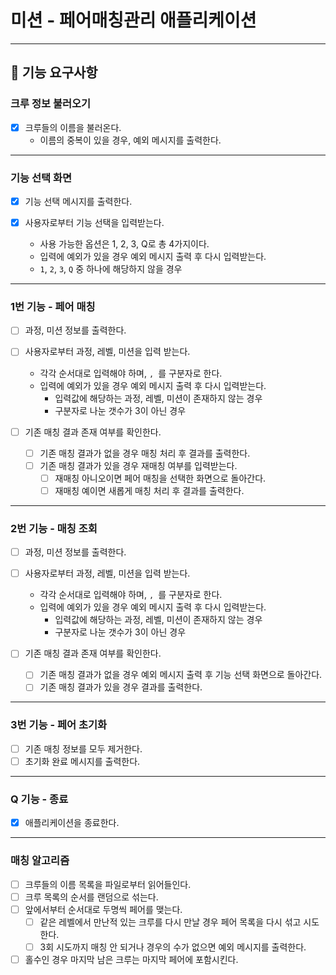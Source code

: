 # 미션 - 페어매칭관리 애플리케이션

---

## 🚀 기능 요구사항

### 크루 정보 불러오기

- [x] 크루들의 이름을 불러온다.
    - 이름의 중복이 있을 경우, 예외 메시지를 출력한다.

---

### 기능 선택 화면

- [x] 기능 선택 메시지를 출력한다.

- [x] 사용자로부터 기능 선택을 입력받는다.
    - 사용 가능한 옵션은 1, 2, 3, Q로 총 4가지이다.
    - 입력에 예외가 있을 경우 예외 메시지 출력 후 다시 입력받는다.
    - `1`, `2`, `3`, `Q` 중 하나에 해당하지 않을 경우

---

### 1번 기능 - 페어 매칭

- [ ] 과정, 미션 정보를 출력한다.

- [ ] 사용자로부터 과정, 레벨, 미션을 입력 받는다.
    - 각각 순서대로 입력해야 하며, `, `를 구분자로 한다.
    - 입력에 예외가 있을 경우 예외 메시지 출력 후 다시 입력받는다.
        - 입력값에 해당하는 과정, 레벨, 미션이 존재하지 않는 경우
        - 구분자로 나눈 갯수가 3이 아닌 경우

- [ ] 기존 매칭 결과 존재 여부를 확인한다.
    - [ ] 기존 매칭 결과가 없을 경우 매칭 처리 후 결과를 출력한다.
    - [ ] 기존 매칭 결과가 있을 경우 재매칭 여부를 입력받는다.
        - [ ] 재매칭 아니오이면 페어 매칭을 선택한 화면으로 돌아간다.
        - [ ] 재매칭 예이면 새롭게 매칭 처리 후 결과를 출력한다.

---

### 2번 기능 - 매칭 조회

- [ ] 과정, 미션 정보를 출력한다.

- [ ] 사용자로부터 과정, 레벨, 미션을 입력 받는다.
    - 각각 순서대로 입력해야 하며, `, `를 구분자로 한다.
    - 입력에 예외가 있을 경우 예외 메시지 출력 후 다시 입력받는다.
        - 입력값에 해당하는 과정, 레벨, 미션이 존재하지 않는 경우
        - 구분자로 나눈 갯수가 3이 아닌 경우

- [ ] 기존 매칭 결과 존재 여부를 확인한다.
    - [ ] 기존 매칭 결과가 없을 경우 예외 메시지 출력 후 기능 선택 화면으로 돌아간다.
    - [ ] 기존 매칭 결과가 있을 경우 결과를 출력한다.

---

### 3번 기능 - 페어 초기화

- [ ] 기존 매칭 정보를 모두 제거한다.
- [ ] 초기화 완료 메시지를 출력한다.

---

### Q 기능 - 종료

- [x] 애플리케이션을 종료한다.

---

### 매칭 알고리즘

- [ ] 크루들의 이름 목록을 파일로부터 읽어들인다.
- [ ] 크루 목록의 순서를 랜덤으로 섞는다.
- [ ] 앞에서부터 순서대로 두명씩 페어를 맺는다.
    - [ ] 같은 레벨에서 만난적 있는 크루를 다시 만날 경우 페어 목록을 다시 섞고 시도한다.
    - [ ] 3회 시도까지 매칭 안 되거나 경우의 수가 없으면 예외 메시지를 출력한다.
- [ ] 홀수인 경우 마지막 남은 크루는 마지막 페어에 포함시킨다.
